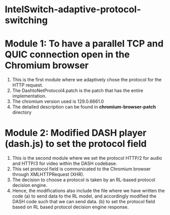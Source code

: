 # IntelSwitch-adaptive-protocol-switching
# Module 1: To have a parallel TCP and QUIC connection open in the Chromium browser
1. This is the first module where we adaptively chose the protocol for the HTTP request.
2. The DashtoNetProtocol4.patch is the patch that has the entire implementation.
3. The chromium version used is 129.0.6661.0
4. The detailed description can be found in **chromium-browser-patch** directory

# Module 2: Modified DASH player (dash.js) to set the protocol field
1. This is the second module where we set the protocol HTTP/2 for audio and HTTP/3 for video within the DASH codebase.
2. This set protocol field is communicated to the Chromium browser through XMLHTTPRequest (XHR).
3. The decision to choose a protocol is taken by an RL-based protocol decision engine.
4. Hence, the modifications also include the file where we have written the code
   (a) to send data to the RL model, and accordingly modified the DASH code such that we can send data.
   (b) to set the protocol field based on RL based protocol decision engine response.
